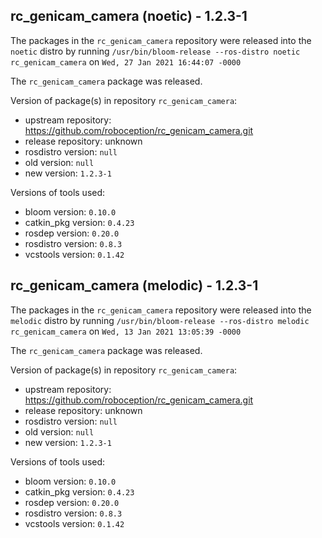 ## rc_genicam_camera (noetic) - 1.2.3-1

The packages in the `rc_genicam_camera` repository were released into the `noetic` distro by running `/usr/bin/bloom-release --ros-distro noetic rc_genicam_camera` on `Wed, 27 Jan 2021 16:44:07 -0000`

The `rc_genicam_camera` package was released.

Version of package(s) in repository `rc_genicam_camera`:

- upstream repository: https://github.com/roboception/rc_genicam_camera.git
- release repository: unknown
- rosdistro version: `null`
- old version: `null`
- new version: `1.2.3-1`

Versions of tools used:

- bloom version: `0.10.0`
- catkin_pkg version: `0.4.23`
- rosdep version: `0.20.0`
- rosdistro version: `0.8.3`
- vcstools version: `0.1.42`


## rc_genicam_camera (melodic) - 1.2.3-1

The packages in the `rc_genicam_camera` repository were released into the `melodic` distro by running `/usr/bin/bloom-release --ros-distro melodic rc_genicam_camera` on `Wed, 13 Jan 2021 13:05:39 -0000`

The `rc_genicam_camera` package was released.

Version of package(s) in repository `rc_genicam_camera`:

- upstream repository: https://github.com/roboception/rc_genicam_camera.git
- release repository: unknown
- rosdistro version: `null`
- old version: `null`
- new version: `1.2.3-1`

Versions of tools used:

- bloom version: `0.10.0`
- catkin_pkg version: `0.4.23`
- rosdep version: `0.20.0`
- rosdistro version: `0.8.3`
- vcstools version: `0.1.42`


